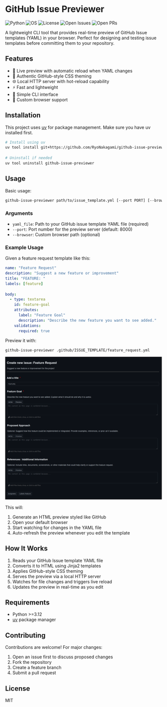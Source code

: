 # GitHub Issue Previewer

![Python](https://img.shields.io/badge/python->3.12,<4-blue)
![OS](https://img.shields.io/badge/OS-Linux%20%7C%20macOS-brightgreen)
![License](https://img.shields.io/badge/license-MIT-orange)
![Open Issues](https://img.shields.io/github/issues-raw/RyoNakagami/github-issue-previewer)
![Open PRs](https://img.shields.io/github/issues-pr/RyoNakagami/github-issue-previewer)

A lightweight CLI tool that provides real-time preview of GitHub Issue templates (YAML) in your browser. Perfect for designing and testing issue templates before committing them to your repository.

## Features

- 🔄 Live preview with automatic reload when YAML changes
- 🎨 Authentic GitHub-style CSS theming
- 🌐 Local HTTP server with hot-reload capability
- ⚡ Fast and lightweight
- 🚀 Simple CLI interface
- 🔌 Custom browser support

## Installation

This project uses [uv](https://github.com/astral-sh/uv) for package management. Make sure you have uv installed first.

```bash
# Install using uv
uv tool install git+https://github.com/RyoNakagami/github-issue-previewer

# Uninstall if needed
uv tool uninstall github-issue-previewer
```

## Usage

Basic usage:

```bash
github-issue-previewer path/to/issue_template.yml [--port PORT] [--browser BROWSER_PATH]
```

### Arguments

- `yaml_file`: Path to your GitHub issue template YAML file (required)
- `--port`: Port number for the preview server (default: 8000)
- `--browser`: Custom browser path (optional)

### Example Usage

Given a feature request template like this:

```yaml
name: "Feature Request"
description: "Suggest a new feature or improvement"
title: "FEATURE: "
labels: [feature]

body:
  - type: textarea
    id: feature-goal
    attributes:
      label: "Feature Goal"
      description: "Describe the new feature you want to see added."
    validations:
      required: true
```

Preview it with:

```bash
github-issue-previewer .github/ISSUE_TEMPLATE/feature_request.yml
```

![feature_request sample](./assets/preview-sample.png)

This will:

1. Generate an HTML preview styled like GitHub
2. Open your default browser
3. Start watching for changes in the YAML file
4. Auto-refresh the preview whenever you edit the template

## How It Works

1. Reads your GitHub Issue template YAML file
2. Converts it to HTML using Jinja2 templates
3. Applies GitHub-style CSS theming
4. Serves the preview via a local HTTP server
5. Watches for file changes and triggers live reload
6. Updates the preview in real-time as you edit

## Requirements

- Python >=3.12
- [uv](https://github.com/astral-sh/uv) package manager

## Contributing

Contributions are welcome! For major changes:

1. Open an issue first to discuss proposed changes
2. Fork the repository
3. Create a feature branch
4. Submit a pull request

## License

MIT

